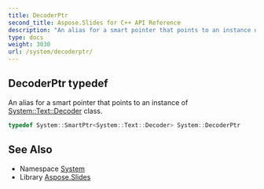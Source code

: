```yaml
---
title: DecoderPtr
second_title: Aspose.Slides for C++ API Reference
description: "An alias for a smart pointer that points to an instance of System::Text::Decoder class."
type: docs
weight: 3030
url: /system/decoderptr/
---
```

## DecoderPtr typedef


An alias for a smart pointer that points to an instance of [System::Text::Decoder](../../system.text/decoder/) class.

```cpp
typedef System::SmartPtr<System::Text::Decoder> System::DecoderPtr
```

## See Also

* Namespace [System](../)
* Library [Aspose.Slides](../../)